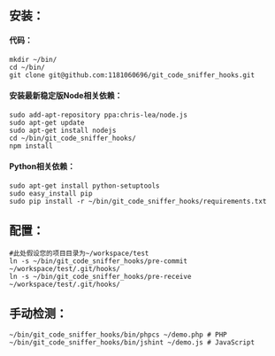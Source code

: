 ## 安装：

#### 代码：

```shell
mkdir ~/bin/
cd ~/bin/
git clone git@github.com:1181060696/git_code_sniffer_hooks.git
```

#### 安装最新稳定版Node相关依赖：

```shell
sudo add-apt-repository ppa:chris-lea/node.js
sudo apt-get update
sudo apt-get install nodejs
cd ~/bin/git_code_sniffer_hooks/
npm install
```

#### Python相关依赖：

```shell
sudo apt-get install python-setuptools
sudo easy_install pip
sudo pip install -r ~/bin/git_code_sniffer_hooks/requirements.txt
```

## 配置：

```shell
#此处假设您的项目目录为~/workspace/test
ln -s ~/bin/git_code_sniffer_hooks/pre-commit ~/workspace/test/.git/hooks/
ln -s ~/bin/git_code_sniffer_hooks/pre-receive ~/workspace/test/.git/hooks/
```

## 手动检测：

```shell
~/bin/git_code_sniffer_hooks/bin/phpcs ~/demo.php # PHP
~/bin/git_code_sniffer_hooks/bin/jshint ~/demo.js # JavaScript
```
